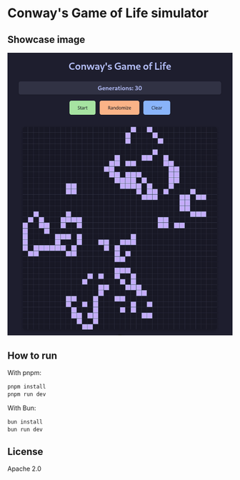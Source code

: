 # Conway's Game of Life simulator

## Showcase image

![Showcase Image](./showcase.png)

## How to run

With pnpm:

```bash
pnpm install
pnpm run dev
```

With Bun:

```bash
bun install
bun run dev
```

## License

Apache 2.0
